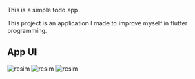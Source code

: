 This is a simple todo app. 

This project is an application I made to improve myself in flutter programming.

## App UI
![resim](https://user-images.githubusercontent.com/56155975/117581379-15957000-b105-11eb-8e0f-8d7cf63b2693.png)
![resim](https://user-images.githubusercontent.com/56155975/117581404-3fe72d80-b105-11eb-8765-2c848578bd4c.png)
![resim](https://user-images.githubusercontent.com/56155975/117581419-4f667680-b105-11eb-8a68-f83f3f0611c0.png)

